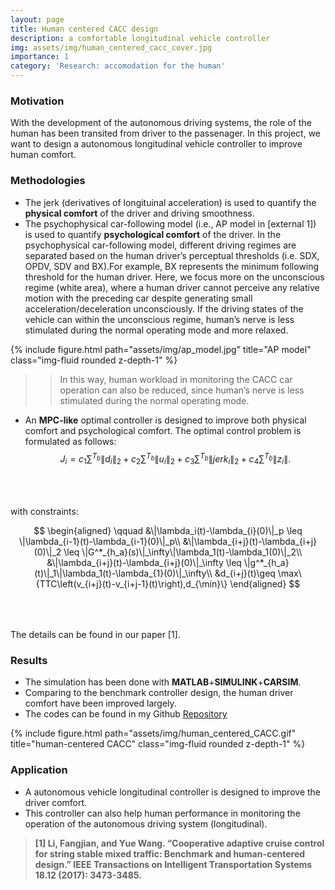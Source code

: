 ```yaml
---
layout: page
title: Human centered CACC design
description: a comfortable longitudinal vehicle controller
img: assets/img/human_centered_cacc_cover.jpg
importance: 1
category: 'Research: accomodation for the human'
---
```


### Motivation

With the development of the autonomous driving systems, the role of the human has been transited from driver to the passenager. In this project, we want to design a autonomous longitudinal vehicle controller to improve human comfort.  

### Methodologies 

* The jerk (derivatives of longituinal acceleration) is used to quantify the **physical comfort** of the driver and driving smoothness. 
* The psychophysical car-following model (i.e., AP model in [external 1]) is used to quantify **psychological comfort** of the driver. In the psychophysical car-following model, different driving regimes are separated based on the human driver’s perceptual thresholds (i.e. SDX, OPDV, SDV and BX).For example, BX represents the minimum following threshold for the human driver. Here, we focus more on the unconscious regime (white area), where a human driver cannot perceive any relative motion with the preceding car despite generating small acceleration/deceleration unconsciously. If the driving states of the vehicle can within the unconscious regime, human’s nerve is less stimulated during the normal operating mode and more relaxed.

<div class="row justify-content-sm-center">
{% include figure.html path="assets/img/ap_model.jpg" title="AP model" class="img-fluid rounded z-depth-1" %}
</div>

>> In this way, human workload in monitoring the CACC car operation can also be reduced, since human’s nerve is less stimulated during the normal operating mode.

* An **MPC-like** optimal controller is designed to improve both physical comfort and psychological comfort. The optimal control problem is formulated as follows:
$$
J_i=c_1 \sum^{T_b} \| d_i \|_2  + c_2 \sum^{T_b}\|u_i\|_2 + c_3 \sum^{T_b} \|jerk_i \|_2 + c_4 \sum^{T_b} \| z_i \|.
\label{cost_function}
$$<br>

$$\qquad$$ with constraints:

$$
\begin{aligned}
\qquad &\|\lambda_i(t)-\lambda_{i}(0)\|_p \leq \|\lambda_{i-1}(t)-\lambda_{i-1}(0)\|_p\\
&\|\lambda_{i+j}(t)-\lambda_{i+j}(0)\|_2 \leq \|G^*_{h_a}(s)\|_\infty\|\lambda_1(t)-\lambda_1(0)\|_2\\
&\|\lambda_{i+j}(t)-\lambda_{i+j}(0)\|_\infty \leq \|g^*_{h_a}(t)\|_1\|\lambda_1(t)-\lambda_{1}(0)\|_\infty\\
&d_{i+j}(t)\geq \max\{TTC\left(v_{i+j}(t)-v_{i+j-1}(t)\right),d_{\min}\}
\end{aligned}
$$<br>

$$\qquad$$The details can be found in our paper [1].<br>

### Results

* The simulation has been done with **MATLAB**+**SIMULINK**+**CARSIM**.
* Comparing to the benchmark controller design, the human driver comfort have been improved largely. 
* The codes can be found in my Github [Repository](https://github.com/FangjianLi/Human_Centered_CACC) 

<div class="row justify-content-sm-center">
{% include figure.html path="assets/img/human_centered_CACC.gif" title="human-centered CACC" class="img-fluid rounded z-depth-1" %}
</div>
  
### Application
* A autonomous vehicle longitudinal controller is designed to improve the driver comfort. 
* This controller can also help human performance in monitoring the operation of the autonomous driving system (longitudinal). 

>**[1] Li, Fangjian, and Yue Wang. “Cooperative adaptive cruise control for string stable mixed traffic: Benchmark and human-centered design.” IEEE Transactions on Intelligent Transportation Systems 18.12 (2017): 3473-3485.**
